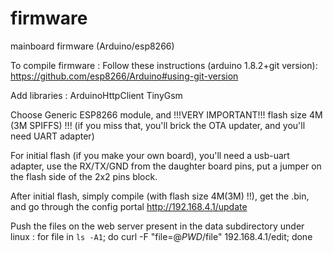 # firmware
mainboard firmware (Arduino/esp8266)

To compile firmware : 
Follow these instructions (arduino 1.8.2+git version):
https://github.com/esp8266/Arduino#using-git-version

Add libraries : 
ArduinoHttpClient
TinyGsm

Choose Generic ESP8266 module, and !!!VERY IMPORTANT!!! flash size 4M (3M SPIFFS) !!!
(if you miss that, you'll brick the OTA updater, and you'll need UART adapter)

For initial flash (if you make your own board), you'll need a usb-uart adapter, use the RX/TX/GND from the daughter board pins, put a jumper on the flash side of the 2x2 pins block.

After initial flash, simply compile (with flash size 4M(3M) !!), get the .bin, and go through the config portal http://192.168.4.1/update

Push the files on the web server present in the data subdirectory
under linux : 
for file in `ls -A1`; do curl -F "file=@$PWD/$file" 192.168.4.1/edit; done
